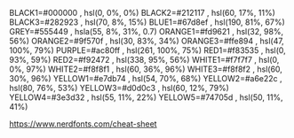 BLACK1=#000000 , hsl(0, 0%, 0%) 
BLACK2=#212117 , hsl(60, 17%, 11%)
BLACK3=#282923 , hsl(70, 8%, 15%)
BLUE1=#67d8ef , hsl(190, 81%, 67%)
GREY=#555449 , hsla(55, 8%, 31%, 0.7)
ORANGE1=#fd9621 , hsl(32, 98%, 56%)
ORANGE2=#9f570f , hsl(30, 83%, 34%)
ORANGE3=#ffe894 , hsl(47, 100%, 79%)
PURPLE=#ac80ff , hsl(261, 100%, 75%)
RED1=#f83535 , hsl(0, 93%, 59%)
RED2=#f92472 , hsl(338, 95%, 56%)
WHITE1=#f7f7f7 , hsl(0, 0%, 97%)
WHITE2=#f8f8f1 , hsl(60, 36%, 96%)
WHITE3=#f8f8f2 , hsl(60, 30%, 96%)
YELLOW1=#e7db74 , hsl(54, 70%, 68%)
YELLOW2=#a6e22c , hsl(80, 76%, 53%)
YELLOW3=#d0d0c3 , hsl(60, 12%, 79%)
YELLOW4=#3e3d32 , hsl(55, 11%, 22%)
YELLOW5=#74705d , hsl(50, 11%, 41%)

https://www.nerdfonts.com/cheat-sheet